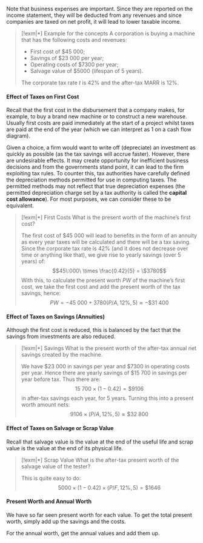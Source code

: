 Note that business expenses are important. Since they are reported on the income statement, they will be deducted from any revenues and since companies are taxed on net profit, it will lead to lower taxable income.

>[!exm|*] Example for the concepts
>A corporation is buying a machine that has the following costs and revenues:
>- First cost of $\$45\:000$;
>- Savings of $\$23\:000$ per year;
>- Operating costs of $\$7300$ per year;
>- Salvage value of $\$5000$ (lifespan of $5$ years).
>
>The corporate tax rate $t$ is $42\%$ and the after-tax MARR is $12\%$.

#### Effect of Taxes on First Cost
Recall that the first cost in the disbursement that a company makes, for example, to buy a brand new machine or to construct a new warehouse. Usually first costs are paid immediately at the start of a project whilst taxes are paid at the end of the year (which we can interpret as $1$ on a cash flow diagram). 

Given a choice, a firm would want to write off (depreciate) an investment as quickly as possible (as the tax savings will accrue faster). However, there are undesirable effects. It may create opportunity for inefficient business decisions and from the governments stand point, it can lead to the firm exploiting tax rules. To counter this, tax authorities have carefully defined the depreciation methods permitted for use in computing taxes. The permitted methods may not reflect that true depreciation expenses (the permitted depreciation charge set by a tax authority is called the **capital cost allowance**). For most purposes, we can consider these to be equivalent.

>[!exm|*] First Costs
>What is the present worth of the machine’s first cost?
>
>The first cost of $\$45\:000$ will lead to benefits in the form of an annuity as every year taxes will be calculated and there will be a tax saving. Since the corporate tax rate is $42\%$ (and it does not decrease over time or anything like that), we give rise to yearly savings (over $5$ years) of: $$45\:000\ \times \frac{0.42}{5} = \$3780$$With this, to calculate the present worth $PW$ of the machine’s first cost, we take the first cost and add the present worth of the tax savings, hence: $$PW = -45\:000 + 3780(P/A, 12\%, 5) \approx -\$31\:400$$

#### Effect of Taxes on Savings (Annuities)
Although the first cost is reduced, this is balanced by the fact that the savings from investments are also reduced. 

>[!exm|*] Savings
>What is the present worth of the after-tax annual net savings created by the machine.
>
>We have $\$23\:000$ in savings per year and $\$7300$ in operating costs per year. Hence there are yearly savings of $\$15\:700$ in savings per year before tax. Thus there are: $$15\:700 \times (1-0.42) = \$9106$$in after-tax savings each year, for $5$ years. Turning this into a present worth amount nets: $$9106 \times (P/A,12\%,5) \approx \$32\:800$$

#### Effect of Taxes on Salvage or Scrap Value
Recall that salvage value is the value at the end of the useful life and scrap value is the value at the end of its physical life. 

>[!exm|*] Scrap Value
>What is the after-tax present worth of the salvage value of the tester?
>
>This is quite easy to do: $$5000 \times (1-0.42) \times (P/F,12\%,5) = \$1646$$

#### Present Worth and Annual Worth
We have so far seen present worth for each value. To get the total present worth, simply add up the savings and the costs.

For the annual worth, get the annual values and add them up.
